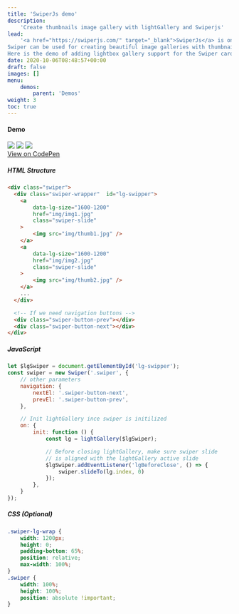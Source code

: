 ```yaml
---
title: 'SwiperJs demo'
description:
    'Create thumbnails image gallery with lightGallery and Swiperjs'
lead:
    '<a href="https://swiperjs.com/" target="_blank">SwiperJs</a> is one of the most popular JavaScript carousel/slider.
Swiper can be used for creating beautiful image galleries with thumbnails.
Here is the demo of adding lightbox gallery support for the Swiper carousel.'
date: 2020-10-06T08:48:57+00:00
draft: false
images: []
menu:
    demos:
        parent: 'Demos'
weight: 3
toc: true
---
```



#### Demo
<div class="swiper-lg-wrap">
    <div class="swiper">
    <div class="swiper-wrapper"  id="lg-swipper">
        <a
                data-lg-size="1600-1144"
                class="swiper-slide"
                data-src="https://images.unsplash.com/photo-1476842384041-a57a4f124e2e?ixlib=rb-1.2.1&ixid=MXwxMjA3fDB8MHxwaG90by1wYWdlfHx8fGVufDB8fHw%3D&auto=format&fit=crop&w=1600&q=80"
            >
                <img
                    class="img-responsive"
                    src="https://images.unsplash.com/photo-1476842384041-a57a4f124e2e?ixlib=rb-1.2.1&ixid=MXwxMjA3fDB8MHxwaG90by1wYWdlfHx8fGVufDB8fHw%3D&auto=format&fit=crop&w=1200&q=80"
                />
            </a>
            <a
                data-lg-size="1600-1067"
                class="swiper-slide"
                data-src="https://images.unsplash.com/photo-1505820013142-f86a3439c5b2?ixlib=rb-1.2.1&ixid=MXwxMjA3fDB8MHxwaG90by1wYWdlfHx8fGVufDB8fHw%3D&auto=format&fit=crop&w=1600&q=80"
            >
                <img
                    class="img-responsive"
                    src="https://images.unsplash.com/photo-1505820013142-f86a3439c5b2?ixlib=rb-1.2.1&ixid=MXwxMjA3fDB8MHxwaG90by1wYWdlfHx8fGVufDB8fHw%3D&auto=format&fit=crop&w=1200&q=80"
                />
            </a>
            <a
                data-lg-size="1600-1067"
                class="swiper-slide"
                data-src="https://images.unsplash.com/photo-1510414842594-a61c69b5ae57?ixlib=rb-1.2.1&ixid=MXwxMjA3fDB8MHxwaG90by1wYWdlfHx8fGVufDB8fHw%3D&auto=format&fit=crop&w=1600&q=80"
            >
                <img
                    class="img-responsive"
                    src="https://images.unsplash.com/photo-1510414842594-a61c69b5ae57?ixlib=rb-1.2.1&ixid=MXwxMjA3fDB8MHxwaG90by1wYWdlfHx8fGVufDB8fHw%3D&auto=format&fit=crop&w=1200&q=80"
                />
            </a>
    </div>
    <!-- If we need navigation buttons -->
    <div class="swiper-button-prev"></div>
    <div class="swiper-button-next"></div>
    </div>
</div>

<div class="codepen-demo">
    <a target="_blank" href="https://codepen.io/sachinchoolur/pen/bGQGMXb">View on CodePen</a>
</div>

##### HTML Structure

```html
<div class="swiper">
  <div class="swiper-wrapper"  id="lg-swipper">
    <a
        data-lg-size="1600-1200"
        href="img/img1.jpg"
        class="swiper-slide"
    >
        <img src="img/thumb1.jpg" />
    </a>
    <a
        data-lg-size="1600-1200"
        href="img/img2.jpg"
        class="swiper-slide"
    >
        <img src="img/thumb2.jpg" />
    </a>
    ...
  </div>

  <!-- If we need navigation buttons -->
  <div class="swiper-button-prev"></div>
  <div class="swiper-button-next"></div>
</div>
```

##### JavaScript

```js
let $lgSwiper = document.getElementById('lg-swipper');
const swiper = new Swiper('.swiper', {
    // other parameters
    navigation: {
        nextEl: '.swiper-button-next',
        prevEl: '.swiper-button-prev',
    },

    // Init lightGallery ince swiper is initilized
    on: {
        init: function () {
            const lg = lightGallery($lgSwiper);

            // Before closing lightGallery, make sure swiper slide
            // is aligned with the lightGallery active slide
            $lgSwiper.addEventListener('lgBeforeClose', () => {
                swiper.slideTo(lg.index, 0)
            });
        },
    }
});
```

##### CSS (Optional)

```css
.swiper-lg-wrap {
    width: 1200px;
    height: 0;
    padding-bottom: 65%;
    position: relative;
    max-width: 100%;
}
.swiper {
    width: 100%;
    height: 100%;
    position: absolute !important;
}

```
